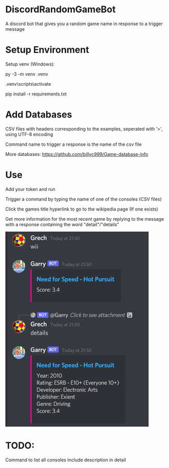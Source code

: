 # DiscordRandomGameBot
A discord bot that gives you a random game name in response to a trigger message

# Setup Environment
Setup venv (Windows):

py -3 -m venv .venv

.venv\scripts\activate

pip install -r requirements.txt

# Add Databases
CSV files with headers corresponding to the examples, seperated with '>', using UTF-8 encoding

Command name to trigger a response is the name of the csv file

More databases: https://github.com/billyc999/Game-database-info

# Use
Add your token and run

Trigger a command by typing the name of one of the consoles (CSV files)

Click the games title hyperlink to go to the wikipedia page (If one exists)

Get more information for the most recent game by replying to the message with a response containing the word "detail"/"details"


![alt text](https://github.com/GrechTech/DiscordRandomGameBot/blob/main/example.png?raw=true)


# TODO:
Command to list all consoles
Include description in detail
